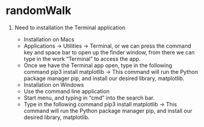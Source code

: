 # randomWalk
1. Need to installation the Terminal application
   + Installation on Macs
   - Applications -> Utilities -> Terminal, or we can press the command key and space bar to open up the finder window, from there we can type in the work “Terminal” to access the app.
   - Once we have the Terminal app open, type in the following command pip3 install matplotlib
     -> This command will run the Python package manager pip, and install our desired library, matplotlib.


   + Installation on Windows
   - Use the command line application
   - Start menu, and typing in “cmd” into the search bar. 
   - Type in the following command pip3 install matplotlib
     -> This command will run the Python package manager pip, and install our desired library, matplotlib.
